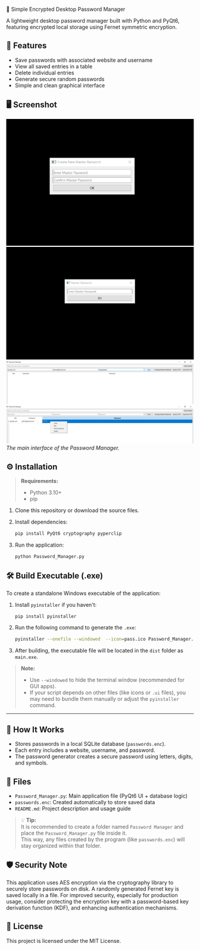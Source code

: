 🔐 Simple Encrypted Desktop Password Manager

A lightweight desktop password manager built with Python and PyQt6, featuring encrypted local storage using Fernet symmetric encryption.

## 🚀 Features

- Save passwords with associated website and username
- View all saved entries in a table
- Delete individual entries
- Generate secure random passwords
- Simple and clean graphical interface

## 🖥️ Screenshot

![Screenshot](1.png)  
![Screenshot](2.png)  
![Screenshot](3.png)  
![Screenshot](4.png)  
*The main interface of the Password Manager.*

## ⚙️ Installation

> **Requirements:**  
> - Python 3.10+  
> - pip  

1. Clone this repository or download the source files.

2. Install dependencies:
   ```bash
   pip install PyQt6 cryptography pyperclip
   ```

3. Run the application:
   ```bash
   python Password_Manager.py
   ```

## 🛠️ Build Executable (.exe)

To create a standalone Windows executable of the application:

1. Install `pyinstaller` if you haven't:
   ```bash
   pip install pyinstaller
   ```

2. Run the following command to generate the `.exe`:
   ```bash
   pyinstaller --onefile --windowed  --icon=pass.ico Password_Manager.py
   ```

3. After building, the executable file will be located in the `dist` folder as `main.exe`.

> **Note:**  
> - Use `--windowed` to hide the terminal window (recommended for GUI apps).  
> - If your script depends on other files (like icons or `.ui` files), you may need to bundle them manually or adjust the `pyinstaller` command.


---

## 🔐 How It Works

- Stores passwords in a local SQLite database (`passwords.enc`).
- Each entry includes a website, username, and password.
- The password generator creates a secure password using letters, digits, and symbols.

## 📁 Files

- `Password_Manager.py`: Main application file (PyQt6 UI + database logic)
- `passwords.enc`: Created automatically to store saved data
- `README.md`: Project description and usage guide

> 💡 **Tip:**  
> It is recommended to create a folder named `Password Manager` and place the `Password_Manager.py` file inside it.  
> This way, any files created by the program (like `passwords.enc`) will stay organized within that folder.


## 🛡️ Security Note

This application uses AES encryption via the cryptography library to securely store passwords on disk. A randomly generated Fernet key is saved locally in a file. For improved security, especially for production usage, consider protecting the encryption key with a password-based key derivation function (KDF), and enhancing authentication mechanisms.

## 📄 License

This project is licensed under the MIT License.

